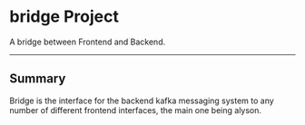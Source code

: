 # bridge Project


A bridge between Frontend and Backend.

---

## Summary

Bridge is the interface for the backend kafka messaging system to any number of different frontend interfaces, the main one being alyson.

